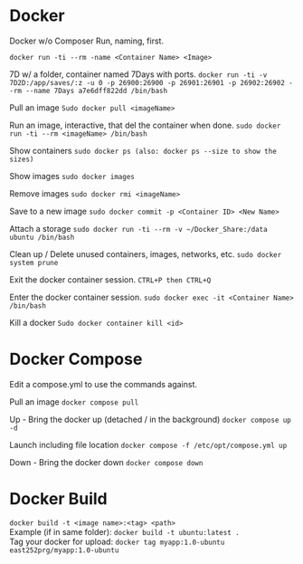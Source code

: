 # Docker 

Docker w/o Composer 
Run, naming, first. 

```docker run -ti --rm -name <Container Name> <Image> ```

7D w/ a folder, container named 7Days with ports. 
```docker run -ti -v 7D2D:/app/saves/:z -u 0 -p 26900:26900 -p 26901:26901 -p 26902:26902 --rm --name 7Days a7e6dff822dd /bin/bash```

Pull an image 
`Sudo docker pull <imageName> `

Run an image, interactive, that del the container when done. 
`sudo docker run -ti --rm <imageName> /bin/bash`

Show containers 
`sudo docker ps (also: docker ps --size to show the sizes) `

Show images 
`sudo docker images `

Remove images 
`sudo docker rmi <imageName> `

Save to a new image 
`sudo docker commit -p <Container ID> <New Name> `

Attach a storage 
`sudo docker run -ti --rm -v ~/Docker_Share:/data ubuntu /bin/bash `

Clean up / Delete unused containers, images, networks, etc. 
`sudo docker system prune `

Exit the docker container session. 
`CTRL+P then CTRL+Q `

Enter the docker container session. 
`sudo docker exec -it <Container Name> /bin/bash `

Kill a docker 
`Sudo docker container kill <id> `



# Docker Compose 
Edit a compose.yml to use the commands against. 

Pull an image 
`docker compose pull `

Up - Bring the docker up (detached / in the background) 
`docker compose up -d `

Launch including file location 
`docker compose -f /etc/opt/compose.yml up `

Down - Bring the docker down 
`docker compose down `

# Docker Build
`docker build -t <image name>:<tag> <path>`  
Example (if in same folder): `docker build -t ubuntu:latest . `  
Tag your docker for upload: `docker tag myapp:1.0-ubuntu east252prg/myapp:1.0-ubuntu`


